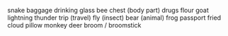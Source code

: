 snake
baggage
drinking glass
bee
chest (body part)
drugs
flour
goat
lightning
thunder
trip (travel)
fly (insect)
bear (animal)
frog
passport
fried
cloud
pillow
monkey
deer
broom / broomstick
